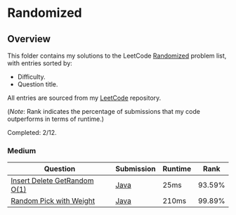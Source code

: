 # Randomized

## Overview
This folder contains my solutions to the LeetCode [Randomized](https://leetcode.com/problem-list/randomized/) problem list,
with entries sorted by:
- Difficulty.
- Question title.

All entries are sourced from my [LeetCode](https://github.com/shumarb/leetcode) repository.

(*Note*: Rank indicates the percentage of submissions that my code outperforms in terms of runtime.)

Completed: 2/12.

### Medium
| Question                                                                                              | Submission                                                                                       | Runtime | Rank   |
|-------------------------------------------------------------------------------------------------------|--------------------------------------------------------------------------------------------------|---------|--------|
| [Insert Delete GetRandom O(1)](https://leetcode.com/problems/insert-delete-getrandom-o1/description/) | [Java](https://github.com/shumarb/leetcode/blob/main/submissions/java/RandomizedSet.java)        | 25ms    | 93.59% |
| [Random Pick with Weight](https://leetcode.com/problems/random-pick-with-weight/description/)         | [Java](https://github.com/shumarb/leetcode/blob/main/submissions/java/RandomPickWithWeight.java) | 210ms   | 99.89% |
